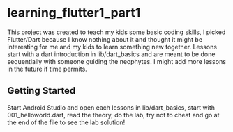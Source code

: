 # learning_flutter1_part1

This project was created to teach my kids some basic coding skills, I picked Flutter/Dart because
I know nothing about it and thought it might be interesting for me and my kids to learn something
new together. Lessons start with a dart introduction in lib/dart_basics and are meant to be
done sequentially with someone guiding the neophytes. I might add more lessons in the
future if time permits.

## Getting Started

Start Android Studio and open each lessons in lib/dart_basics, start with 001_helloworld.dart, read the theory, do the
lab, try not to cheat and go at the end of the file to see the lab solution!